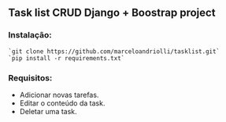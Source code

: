 ## Task list CRUD Django + Boostrap project

### Instalação:


    `git clone https://github.com/marceloandriolli/tasklist.git`
    `pip install -r requirements.txt`


### Requisitos:

* Adicionar novas tarefas.
* Editar o conteúdo da task.
* Deletar uma task.



